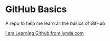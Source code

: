 # GitHub Basics
A repo to help me learn all the basics of GitHub

[I am Learning Github from lynda.com](https://www.lynda.com)
